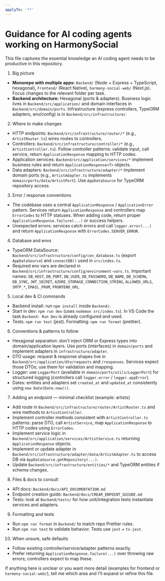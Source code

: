 ```yaml
---
applyTo: '**'
---
```

# Guidance for AI coding agents working on HarmonySocial

This file captures the essential knowledge an AI coding agent needs to be productive in this repository.

1) Big picture
- **Monorepo with multiple apps:** `Backend/` (Node + Express + TypeScript, hexagonal), `Frontend/` (React Native), `harmony-social-web/` (Next.js). Focus changes to the relevant folder per task.
- **Backend architecture:** Hexagonal (ports & adapters). Business logic lives in `Backend/src/application/` and domain interfaces in `Backend/src/domain/ports`. Infrastructure (express controllers, TypeORM adapters, env/config) is in `Backend/src/infrastructure/`.

2) Where to make changes
- HTTP endpoints: `Backend/src/infrastructure/router/*` (e.g., `ArtistRouter.ts`) wires routes to controllers.
- Controllers: `Backend/src/infrastructure/controller/*` (e.g., `ArtistController.ts`). Follow controller patterns: validate input, call service, return `ApplicationResponse` mapping to HTTP codes.
- Application services: `Backend/src/application/services/*` implement business rules and return `ApplicationResponse<T>` objects.
- Data adapters: `Backend/src/infrastructure/adapter/*` implement domain ports (e.g., `ArtistAdapter.ts` implements `domain/ports/data/ArtistPort`). Use `AppDataSource` for TypeORM repository access.

3) Error / response conventions
- The codebase uses a central `ApplicationResponse` / `ApplicationError` pattern. Services return `ApplicationResponse` and controllers map `ErrorCodes` to HTTP statuses. When adding code, return proper `ApplicationResponse.failure(...)` or success helpers.
- Unexpected errors: services catch errors and call `logger.error(...)` and return `ApplicationResponse` with `ErrorCodes.SERVER_ERROR`.

4) Database and envs
- TypeORM DataSource: `Backend/src/infrastructure/config/con_database.ts` (export `AppDataSource`) and `connectDB()` used in `src/index.ts`.
- Required env vars are declared in `Backend/src/infrastructure/config/environment-vars.ts`. Important names: `DB_HOST`, `DB_PORT`, `DB_USER`, `DB_PASSWORD`, `DB_NAME`, `DB_SCHEMA`, `DB_SYNC`, `JWT_SECRET`, `AZURE_STORAGE_CONNECTION_STRING`, `ALLOWED_URLS`, `SMTP_*`, `EMAIL_FROM`, `FRONTEND_URL`.

5) Local dev & CI commands
- Backend install: run `npm install` inside `Backend/`.
- Start in dev: `npm run dev` (uses `nodemon src/index.ts`). In VS Code the task `Backend: Run Dev` is already configured and used.
- Tests: `npm run test` (jest). Formatting: `npm run format` (prettier).

6) Conventions & patterns to follow
- Hexagonal separation: don't inject ORM or Express types into domain/application layers. Use ports (interfaces) in `domain/ports` and implement adapters in `infrastructure/adapter`.
- DTO usage: request & response shapes live in `Backend/src/application/dto/requests` and `/responses`. Services expect those DTOs; use them for validation and mapping.
- Logger: use `LoggerPort` (available in `domain/ports/utils/LoggerPort`) for structured logging (controllers call `logger.error` / `logger.appError`).
- Dates: entities and adapters set `created_at` and `updated_at` consistently using `new Date(Date.now())`.

7) Adding an endpoint — minimal checklist (example: artists)
- Add route in `Backend/src/infrastructure/router/ArtistRouter.ts` and wire methods to `ArtistController`.
- Implement controller methods consistent with `ArtistController.ts` patterns: parse DTO, call `ArtistService`, map `ApplicationResponse` to HTTP codes using `ErrorCodes`.
- Implement service logic in `Backend/src/application/services/ArtistService.ts` returning `ApplicationResponse` objects.
- Implement or update adapter in `Backend/src/infrastructure/adapter/data/ArtistAdapter.ts` to access DB via `AppDataSource.getRepository(...)`.
- Update `Backend/src/infrastructure/entities/*` and TypeORM entities if schema changes.

8) Files & docs to consult
- API docs: `Backend/docs/API_DOCUMENTATION.md`
- Endpoint creation guide: `Backend/docs/CREAR_ENPOINT_GUIUDE.md`
- Tests: look at `Backend/tests/` for how unit/integration tests instantiate services and adapters.

9) Formatting and tests
- Run `npm run format` in `Backend/` to match repo Prettier rules.
- Run `npm run test` to validate behavior. Tests use `jest` + `ts-jest`.

10) When unsure, safe defaults
- Follow existing controller/service/adapter patterns exactly.
- Prefer returning `ApplicationResponse.failure(...)` over throwing raw errors; controllers expect to map these.

If anything here is unclear or you want more detail (examples for frontend or `harmony-social-web/`), tell me which area and I'll expand or refine this file.
